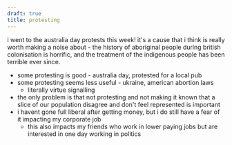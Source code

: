 ```yaml
---
draft: true
title: protesting
---
```


i went to the australia day protests this week! it's a cause that i think is really worth making a noise about - the history of aboriginal people during british colonisation is horrific, and the treatment of the indigenous people has been terrible ever since. 

- some protesting is good - australia day, protested for a local pub
- some protesting seems less useful - ukraine, american abortion laws
  - literally virtue signalling
- the only problem is that not protesting and not making it known that a slice of our population disagree and don't feel represented is important
- i havent gone full liberal after getting money, but i do still have a fear of it impacting my corporate job
  - this also impacts my friends who work in lower paying jobs but are interested in one day working in politics
